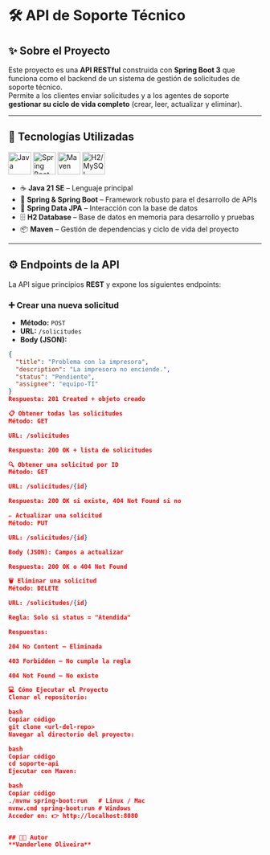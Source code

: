 # 🛠️ API de Soporte Técnico

## ✨ Sobre el Proyecto  
Este proyecto es una **API RESTful** construida con **Spring Boot 3** que funciona como el backend de un sistema de gestión de solicitudes de soporte técnico.  
Permite a los clientes enviar solicitudes y a los agentes de soporte **gestionar su ciclo de vida completo** (crear, leer, actualizar y eliminar).

---

## 🚀 Tecnologías Utilizadas  

<p align="left">
  <img src="https://cdn.jsdelivr.net/gh/devicons/devicon/icons/java/java-original.svg" width="45" height="45" alt="Java"/> 
  <img src="https://cdn.jsdelivr.net/gh/devicons/devicon/icons/spring/spring-original.svg" width="45" height="45" alt="Spring Boot"/> 
  <img src="https://cdn.jsdelivr.net/gh/devicons/devicon/icons/maven/maven-original.svg" width="45" height="45" alt="Maven"/> 
  <img src="https://cdn.jsdelivr.net/gh/devicons/devicon/icons/mysql/mysql-original.svg" width="45" height="45" alt="H2/MySQL"/> 
</p>

- ☕ **Java 21 SE** – Lenguaje principal  
- 🍃 **Spring & Spring Boot** – Framework robusto para el desarrollo de APIs  
- 💾 **Spring Data JPA** – Interacción con la base de datos  
- 🗄️ **H2 Database** – Base de datos en memoria para desarrollo y pruebas  
- 📦 **Maven** – Gestión de dependencias y ciclo de vida del proyecto  

---

## ⚙️ Endpoints de la API  

La API sigue principios **REST** y expone los siguientes endpoints:

### ➕ Crear una nueva solicitud
- **Método:** `POST`  
- **URL:** `/solicitudes`  
- **Body (JSON):**
```json
{
  "title": "Problema con la impresora",
  "description": "La impresora no enciende.",
  "status": "Pendiente",
  "assignee": "equipo-TI"
}
Respuesta: 201 Created + objeto creado

📋 Obtener todas las solicitudes
Método: GET

URL: /solicitudes

Respuesta: 200 OK + lista de solicitudes

🔍 Obtener una solicitud por ID
Método: GET

URL: /solicitudes/{id}

Respuesta: 200 OK si existe, 404 Not Found si no

✏️ Actualizar una solicitud
Método: PUT

URL: /solicitudes/{id}

Body (JSON): Campos a actualizar

Respuesta: 200 OK o 404 Not Found

🗑️ Eliminar una solicitud
Método: DELETE

URL: /solicitudes/{id}

Regla: Solo si status = "Atendida"

Respuestas:

204 No Content – Eliminada

403 Forbidden – No cumple la regla

404 Not Found – No existe

💻 Cómo Ejecutar el Proyecto
Clonar el repositorio:

bash
Copiar código
git clone <url-del-repo>
Navegar al directorio del proyecto:

bash
Copiar código
cd soporte-api
Ejecutar con Maven:

bash
Copiar código
./mvnw spring-boot:run   # Linux / Mac
mvnw.cmd spring-boot:run # Windows
Acceder en: 👉 http://localhost:8080


## 👨‍💻 Autor  
**Vanderlene Oliveira**